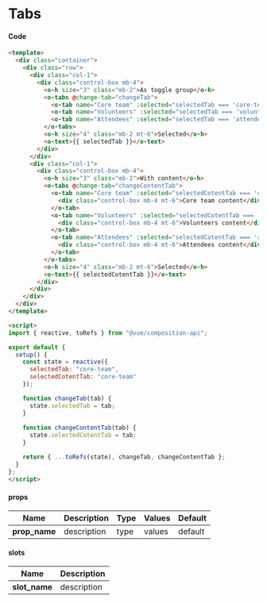 # Tabs

<Demo componentName="examples-tabs-doc" />

#### Code
```html
<template>
  <div class="container">
    <div class="row">
      <div class="col-1">
        <div class="control-box mb-4">
          <o-h size="3" class="mb-2">As toggle group</o-h>
          <o-tabs @change-tab="changeTab">
            <o-tab name="Core team" :selected="selectedTab === 'core-team'" />
            <o-tab name="Volunteers" :selected="selectedTab === 'volunteers'" />
            <o-tab name="Attendees" :selected="selectedTab === 'attendees'" />
          </o-tabs>
          <o-h size="4" class="mb-2 mt-6">Selected</o-h>
          <o-text>{{ selectedTab }}</o-text>
        </div>
      </div>
      <div class="col-1">
        <div class="control-box mb-4">
          <o-h size="3" class="mb-2">With content</o-h>
          <o-tabs @change-tab="changeContentTab">
            <o-tab name="Core team" :selected="selectedCotentTab === 'core-team'">
              <div class="control-box mb-4 mt-6">Core team content</div>
            </o-tab>
            <o-tab name="Volunteers" :selected="selectedCotentTab === 'volunteers'">
              <div class="control-box mb-4 mt-6">Volunteers content</div>
            </o-tab>
            <o-tab name="Attendees" :selected="selectedCotentTab === 'attendees'">
              <div class="control-box mb-4 mt-6">Attendees content</div>
            </o-tab>
          </o-tabs>
          <o-h size="4" class="mb-2 mt-6">Selected</o-h>
          <o-text>{{ selectedCotentTab }}</o-text>
        </div>
      </div>
    </div>
  </div>
</template>

<script>
import { reactive, toRefs } from "@vue/composition-api";

export default {
  setup() {
    const state = reactive({
      selectedTab: "core-team",
      selectedCotentTab: "core-team"
    });

    function changeTab(tab) {
      state.selectedTab = tab;
    }
    
    function changeContentTab(tab) {
      state.selectedCotentTab = tab;
    }

    return { ...toRefs(state), changeTab, changeContentTab };
  }
};
</script>
```


#### props

|Name|Description|Type|Values|Default|
|---|---|---|---|---|
|**prop_name**|description|type|values|default|

#### slots

|Name|Description|
|---|---|
|**slot_name**|description|

<portal-target name="octo-modals" transition="o-modal-transition" multiple />
<portal-target name="octo-popups" />